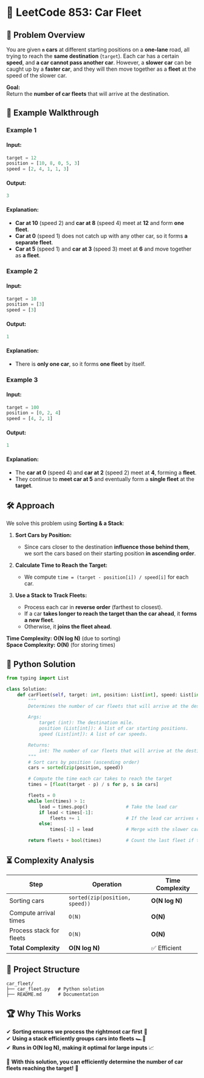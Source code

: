 # 🚗 **LeetCode 853: Car Fleet**

## 📌 **Problem Overview**
You are given **`n` cars** at different starting positions on a **one-lane** road, all trying to reach the **same destination** (`target`). Each car has a certain **speed**, and **a car cannot pass another car**. However, a **slower car** can be caught up by a **faster car**, and they will then move together as a **fleet** at the speed of the slower car.

**Goal:**  
Return the **number of car fleets** that will arrive at the destination.

## 🎯 **Example Walkthrough**

### **Example 1**
#### **Input:**
```python
target = 12
position = [10, 8, 0, 5, 3]
speed = [2, 4, 1, 1, 3]
```
#### **Output:**
```python
3
```
#### **Explanation:**
- **Car at 10** (speed 2) and **car at 8** (speed 4) meet at **12** and form **one fleet**.
- **Car at 0** (speed 1) does not catch up with any other car, so it forms **a separate fleet**.
- **Car at 5** (speed 1) and **car at 3** (speed 3) meet at **6** and move together as **a fleet**.

### **Example 2**
#### **Input:**
```python
target = 10
position = [3]
speed = [3]
```
#### **Output:**
```python
1
```
#### **Explanation:**
- There is **only one car**, so it forms **one fleet** by itself.

### **Example 3**
#### **Input:**
```python
target = 100
position = [0, 2, 4]
speed = [4, 2, 1]
```
#### **Output:**
```python
1
```
#### **Explanation:**
- The **car at 0** (speed 4) and **car at 2** (speed 2) meet at **4**, forming a **fleet**.
- They continue to **meet car at 5** and eventually form a **single fleet** at the **target**.

## 🛠 **Approach**
We solve this problem using **Sorting & a Stack**:

1. **Sort Cars by Position:**  
   - Since cars closer to the destination **influence those behind them**, we sort the cars based on their starting position **in ascending order**.

2. **Calculate Time to Reach the Target:**  
   - We compute `time = (target - position[i]) / speed[i]` for each car.

3. **Use a Stack to Track Fleets:**  
   - Process each car in **reverse order** (farthest to closest).
   - If a car **takes longer to reach the target than the car ahead**, it **forms a new fleet**.
   - Otherwise, it **joins the fleet ahead**.

**Time Complexity:** **O(N log N)** (due to sorting)  
**Space Complexity:** **O(N)** (for storing times)

## 🚀 **Python Solution**
```python
from typing import List

class Solution:
    def carFleet(self, target: int, position: List[int], speed: List[int]) -> int:
        """
        Determines the number of car fleets that will arrive at the destination.

        Args:
            target (int): The destination mile.
            position (List[int]): A list of car starting positions.
            speed (List[int]): A list of car speeds.

        Returns:
            int: The number of car fleets that will arrive at the destination.
        """
        # Sort cars by position (ascending order)
        cars = sorted(zip(position, speed))

        # Compute the time each car takes to reach the target
        times = [float(target - p) / s for p, s in cars]

        fleets = 0
        while len(times) > 1:
            lead = times.pop()              # Take the lead car
            if lead < times[-1]:  
                fleets += 1                 # If the lead car arrives earlier, it forms its own fleet
            else:
                times[-1] = lead            # Merge with the slower car behind

        return fleets + bool(times)         # Count the last fleet if there is one
```

## ⏳ **Complexity Analysis**
| Step | Operation | Time Complexity |
|------|------------|----------------|
| Sorting cars | `sorted(zip(position, speed))` | **O(N log N)** |
| Compute arrival times | `O(N)` | **O(N)** |
| Process stack for fleets | `O(N)` | **O(N)** |
| **Total Complexity** | **O(N log N)** | ✅ Efficient |

## 📁 **Project Structure**
```
car_fleet/
├── car_fleet.py   # Python solution
├── README.md      # Documentation
```

## 🏆 **Why This Works**
✔ **Sorting ensures we process the rightmost car first** 🏁  
✔ **Using a stack efficiently groups cars into fleets** 🏎️💨  
✔ **Runs in O(N log N), making it optimal for large inputs** 📈  

🚀 **With this solution, you can efficiently determine the number of car fleets reaching the target!** 🎯